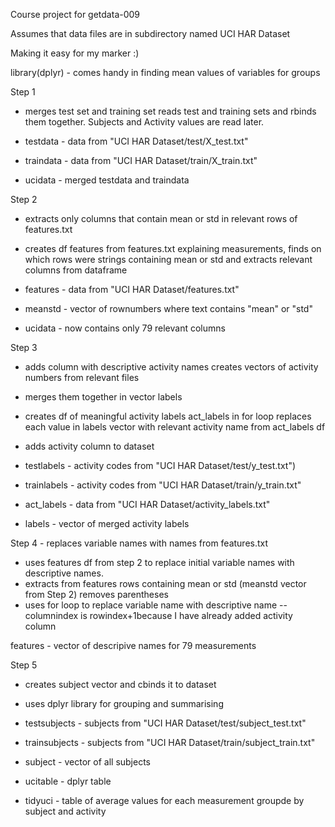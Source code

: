 Course project for getdata-009

Assumes that data files are in subdirectory named UCI HAR Dataset

Making it easy for my marker :)

library(dplyr) - comes handy in finding mean values of variables for groups

Step 1

- merges test set and training set reads test and training sets and rbinds them together.
Subjects and Activity values are read later.

- testdata - data from "UCI HAR Dataset/test/X_test.txt"
- traindata - data from "UCI HAR Dataset/train/X_train.txt"
- ucidata - merged testdata and traindata

Step 2
- extracts only columns that contain mean or std in relevant rows of features.txt
- creates df features from features.txt explaining measurements, finds on which rows were strings containing mean or std and extracts relevant columns from dataframe

- features - data from "UCI HAR Dataset/features.txt"
- meanstd - vector of rownumbers where text contains "mean" or "std"
- ucidata - now contains only 79 relevant columns

Step 3
- adds column with descriptive activity names creates vectors of activity numbers from relevant files
- merges them together in vector labels 
- creates df of meaningful activity labels act_labels in for loop replaces each value in labels vector with relevant activity name from act_labels df
- adds activity column to dataset

- testlabels - activity codes from "UCI HAR Dataset/test/y_test.txt")
- trainlabels - activity codes from "UCI HAR Dataset/train/y_train.txt"
- act_labels - data from "UCI HAR Dataset/activity_labels.txt"
- labels - vector of merged activity labels

Step 4 - replaces variable names with names from features.txt
- uses features df from step 2 to replace initial variable names with descriptive names.
- extracts from features rows containing mean or std (meanstd vector from Step 2) removes parentheses
- uses for loop to replace variable name with descriptive name
-- columnindex is rowindex+1because I have already added activity column

features - vector of descripive names for 79 measurements

Step 5
- creates subject vector and cbinds it to dataset
- uses dplyr library for grouping and summarising

- testsubjects - subjects from "UCI HAR Dataset/test/subject_test.txt"
- trainsubjects - subjects from "UCI HAR Dataset/train/subject_train.txt"
- subject - vector of all subjects

- ucitable - dplyr table
- tidyuci - table of average values for each measurement groupde by subject and activity
